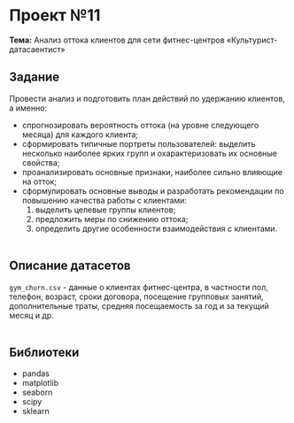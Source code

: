 # Проект №11
**Тема:** Анализ оттока клиентов для сети фитнес-центров «Культурист-датасаентист»

## Задание 
Провести анализ и подготовить план действий по удержанию клиентов, а именно:
- спрогнозировать вероятность оттока (на уровне следующего месяца) для каждого клиента;
- сформировать типичные портреты пользователей: выделить несколько наиболее ярких групп и охарактеризовать их основные свойства;
- проанализировать основные признаки, наиболее сильно влияющие на отток;
- сформулировать основные выводы и разработать рекомендации по повышению качества работы с клиентами:
  1) выделить целевые группы клиентов;<br>
  2) предложить меры по снижению оттока;<br>
  3) определить другие особенности взаимодействия с клиентами.<br><br>

## Описание датасетов 
`gym_churn.csv` - данные о клиентах фитнес-центра, в частности пол, телефон, возраст, сроки договора, посещение групповых занятий, дополнительные траты, средняя посещаемость за год и за текущий месяц и др.
<br><br>

## Библиотеки
- pandas
- matplotlib
- seaborn
- scipy
- sklearn
